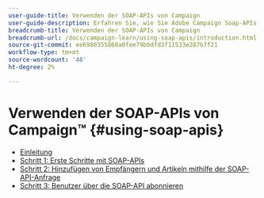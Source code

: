 ```yaml
---
user-guide-title: Verwenden der SOAP-APIs von Campaign
user-guide-description: Erfahren Sie, wie Sie Adobe Campaign Soap-APIs verwenden und einen erweiterten Versand-Workflow erstellen.
breadcrumb-title: Verwenden der SOAP-APIs von Campaign
breadcrumb-url: /docs/campaign-learn/using-soap-apis/introduction.html
source-git-commit: ee6980355860a0fee79bbdfd3f11533e287b7f21
workflow-type: tm+mt
source-wordcount: '48'
ht-degree: 2%

---
```



# Verwenden der SOAP-APIs von Campaign™ {#using-soap-apis}

+ [Einleitung](/help/tutorial-using-soap-apis/introduction.md)
+ [Schritt 1: Erste Schritte mit SOAP-APIs](/help/tutorial-using-soap-apis/get-started-with-soap-apis.md)
+ [Schritt 2: Hinzufügen von Empfängern und Artikeln mithilfe der SOAP-API-Anfrage](/help/tutorial-using-soap-apis/add-recipients-and-articles-using-using-soap-api-requests.md)
+ [Schritt 3: Benutzer über die SOAP-API abonnieren](/help/tutorial-using-soap-apis/subscribe-users-via-soap-api.md)
